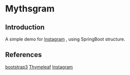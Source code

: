 # Mythsgram

## Introduction
A simple demo for [Instagram](https://www.instagram.com) , using SpringBoot structure.

## References
[bootstrap3](http://v3.bootcss.com/)
[Thymeleaf](http://www.thymeleaf.org/doc/tutorials/2.1/usingthymeleaf.html)
[Instagram](https://www.instagram.com)
